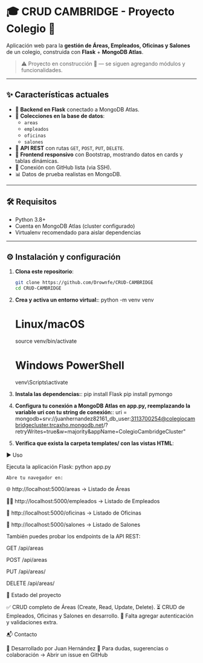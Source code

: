 # 🎓 CRUD CAMBRIDGE - Proyecto Colegio 🚀

Aplicación web para la **gestión de Áreas, Empleados, Oficinas y Salones** de un colegio, construida con **Flask** + **MongoDB Atlas**.  

> ⚠️ Proyecto en construcción 🚧 — se siguen agregando módulos y funcionalidades.

---

## ✨ Características actuales

- 🐍 **Backend en Flask** conectado a MongoDB Atlas.  
- 📂 **Colecciones en la base de datos**:  
  - `areas`  
  - `empleados`  
  - `oficinas`  
  - `salones`  
- 🔗 **API REST** con rutas `GET`, `POST`, `PUT`, `DELETE`.  
- 🎨 **Frontend responsivo** con Bootstrap, mostrando datos en cards y tablas dinámicas.  
- 🔐 Conexión con GitHub lista (via SSH).  
- 📊 Datos de prueba realistas en MongoDB.

---

## 🛠️ Requisitos

- Python 3.8+  
- Cuenta en MongoDB Atlas (cluster configurado)  
- Virtualenv recomendado para aislar dependencias  

---

## ⚙️ Instalación y configuración

1. **Clona este repositorio**:

   ```bash
   git clone https://github.com/Drownfe/CRUD-CAMBRIDGE
   cd CRUD-CAMBRIDGE

2. **Crea y activa un entorno virtual:**:
    python -m venv venv
    # Linux/macOS
    source venv/bin/activate
    # Windows PowerShell
    venv\Scripts\activate
    
3. **Instala las dependencias:**:
    pip install Flask
    pip install pymongo

4. **Configura tu conexión a MongoDB Atlas en app.py, reemplazando la variable uri con tu string de conexión:**:
    uri = mongodb+srv://juanhernandez82161_db_user:3113700254@colegiocambridgecluster.trcaxho.mongodb.net/?retryWrites=true&w=majority&appName=ColegioCambridgeCluster"
5. **Verifica que exista la carpeta templates/ con las vistas HTML**:


▶️ Uso

Ejecuta la aplicación Flask: 
    python app.py

    Abre tu navegador en:

🌐 http://localhost:5000/areas
 → Listado de Áreas

👨‍🏫 http://localhost:5000/empleados
 → Listado de Empleados

🏢 http://localhost:5000/oficinas
 → Listado de Oficinas

🏫 http://localhost:5000/salones
 → Listado de Salones

También puedes probar los endpoints de la API REST:

GET /api/areas

POST /api/areas

PUT /api/areas/<id>

DELETE /api/areas/<id>

🚧 Estado del proyecto

✅ CRUD completo de Áreas (Create, Read, Update, Delete).
⏳ CRUD de Empleados, Oficinas y Salones en desarrollo.
🔐 Falta agregar autenticación y validaciones extra.

📬 Contacto

👤 Desarrollado por Juan Hernández
📧 Para dudas, sugerencias o colaboración → Abrir un issue en GitHub


